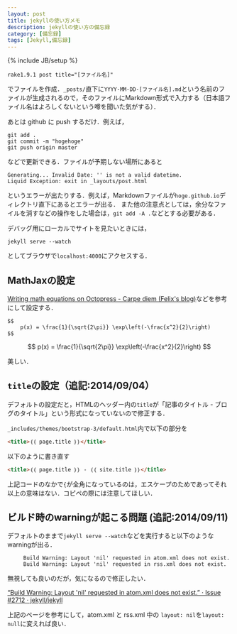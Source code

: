 ```yaml
---
layout: post
title: jekyllの使い方メモ
description: jekyllの使い方の備忘録
category: [備忘録]
tags: [Jekyll,備忘録]
---
```

{% include JB/setup %}

	rake1.9.1 post title="[ファイル名]"

でファイルを作成．`_posts/`直下に`YYYY-MM-DD-[ファイル名].md`という名前のファイルが生成されるので，そのファイルにMarkdown形式で入力する（日本語ファイル名はよろしくないという噂を聞いた気がする）．

あとは github に push するだけ．例えば，

	git add .
	git commit -m "hogehoge"
	git push origin master

などで更新できる．ファイルが予期しない場所にあると

	Generating... Invalid Date: '' is not a valid datetime.
	Liquid Exception: exit in _layouts/post.html

というエラーが出たりする．例えば，Markdownファイルが`hoge.github.io`ディレクトリ直下にあるとエラーが出る．
また他の注意点としては，余分なファイルを消すなどの操作をした場合は，`git add -A .`などとする必要がある．

デバッグ用にローカルでサイトを見たいときには，

~~~
jekyll serve --watch
~~~

としてブラウザで`localhost:4000`にアクセスする．

## MathJaxの設定
[Writing math equations on Octopress - Carpe diem (Felix's blog)](http://www.idryman.org/blog/2012/03/10/writing-math-equations-on-octopress/)などを参考にして設定する．

~~~
$$
	p(x) = \frac{1}{\sqrt{2\pi}} \exp\left(-\frac{x^2}{2}\right)
$$
~~~

$$
	p(x) = \frac{1}{\sqrt{2\pi}} \exp\left(-\frac{x^2}{2}\right)
$$

美しい．


## `title`の設定（追記:2014/09/04）
デフォルトの設定だと，HTMLのヘッダー内の`title`が「記事のタイトル - ブログのタイトル」という形式になっていないので修正する．

`_includes/themes/bootstrap-3/default.html`内で以下の部分を

~~~html
<title>｛｛ page.title ｝｝</title>
~~~

以下のように書き直す

~~~html
<title>｛｛ page.title ｝｝ - ｛｛ site.title ｝｝</title>
~~~

上記コードのなかで`{`が全角になっているのは，エスケープのためであってそれ以上の意味はない．コピペの際には注意してほしい．


## ビルド時のwarningが起こる問題 (追記:2014/09/11)
デフォルトのままで`jekyll serve --watch`などを実行すると以下のようなwarningが出る．

~~~
     Build Warning: Layout 'nil' requested in atom.xml does not exist.
     Build Warning: Layout 'nil' requested in rss.xml does not exist.
~~~

無視しても良いのだが，気になるので修正したい．

[“Build Warning: Layout 'nil' requested in atom.xml does not exist.” · Issue #2712 · jekyll/jekyll](https://github.com/jekyll/jekyll/issues/2712)

上記のページを参考にして，atom.xml と rss.xml 中の `layout: nil`を`layout: null`に変えれば良い．
